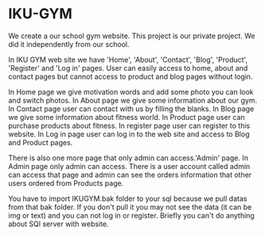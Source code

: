 # IKU-GYM
We create a our school gym website. This project is our private project. We did it independently from our school.


In IKU GYM web site we have 'Home', 'About', 'Contact', 'Blog', 'Product', 'Register' and 'Log in' pages.
User can easily access to home, about and contact pages but cannot access to product and blog pages without login.


In Home page we give motivation words and add some photo you can look and switch photos.
In About page we give some information about our gym.
In Contact page user can contact with us by filling the blanks.
In Blog page we give some information about fitness world.
In Product page user can purchase products about fitness.
In register page user can register to this website.
In Log in page user can log in to the web site and access to Blog and Product pages.

There is also one more page that only admin can access.'Admin' page. 
In Admin page only admin can access. There is a user account called admin can access that page
and admin can see the orders information that other users ordered from Products page.

You have to import IKUGYM.bak folder to your sql because we pull datas from that bak folder.
If you don't pull it you may not see the data (it can be img or text) and you can not log in or register.
Briefly you can't do anything about SQl server with website.

